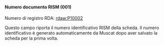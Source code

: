 #### Numero documento RISM (001)

#### 

Numero di registro RDA:&nbsp;[rdaw:P10002](http://www.rdaregistry.info/Elements/w/#P10002)

Questo campo riporta il numero identificativo RISM della scheda. Il numero identificativo è generato automaticamente da Muscat dopo aver salvato la scheda per la prima volta.